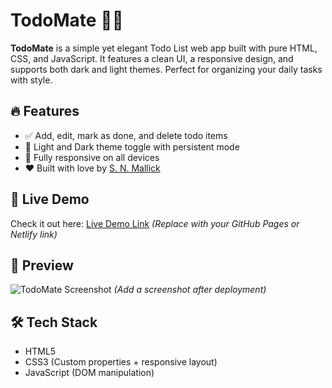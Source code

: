 # TodoMate 📝🌗

**TodoMate** is a simple yet elegant Todo List web app built with pure HTML, CSS, and JavaScript. It features a clean UI, a responsive design, and supports both dark and light themes. Perfect for organizing your daily tasks with style.

## 🔥 Features

- ✅ Add, edit, mark as done, and delete todo items
- 🌙 Light and Dark theme toggle with persistent mode
- 📱 Fully responsive on all devices
- ❤️ Built with love by [S. N. Mallick](#)

## 🚀 Live Demo

Check it out here: [Live Demo Link](#) *(Replace with your GitHub Pages or Netlify link)*

## 📸 Preview

![TodoMate Screenshot](screenshot.png) *(Add a screenshot after deployment)*

## 🛠️ Tech Stack

- HTML5
- CSS3 (Custom properties + responsive layout)
- JavaScript (DOM manipulation)

